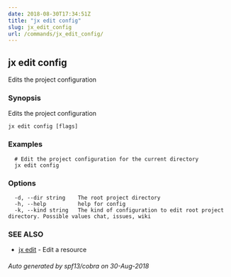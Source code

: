 ```yaml
---
date: 2018-08-30T17:34:51Z
title: "jx edit config"
slug: jx_edit_config
url: /commands/jx_edit_config/
---
```

## jx edit config

Edits the project configuration

### Synopsis

Edits the project configuration

```
jx edit config [flags]
```

### Examples

```
  # Edit the project configuration for the current directory
  jx edit config
```

### Options

```
  -d, --dir string    The root project directory
  -h, --help          help for config
  -k, --kind string   The kind of configuration to edit root project directory. Possible values chat, issues, wiki
```

### SEE ALSO

* [jx edit](/commands/jx_edit/)	 - Edit a resource

###### Auto generated by spf13/cobra on 30-Aug-2018
